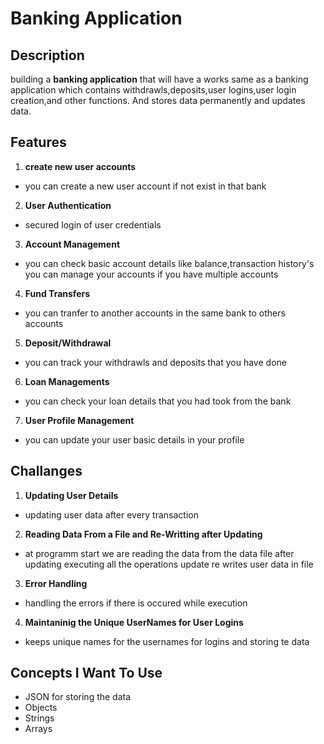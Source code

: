 # Banking Application

## **Description**

building a **banking application** that will have a works same as a banking application which contains withdrawls,deposits,user logins,user login creation,and other functions. And stores data permanently and updates data.

## **Features**

1. **create new user accounts**

- you can create a new user account if not exist in that bank

2. **User Authentication**

- secured login of user credentials

3. **Account Management**

- you can check basic account details like balance,transaction history's you can manage your accounts if you have multiple accounts

4. **Fund Transfers**

- you can tranfer to another accounts in the same bank to others accounts

5. **Deposit/Withdrawal**

- you can track your withdrawls and deposits that you have done

6. **Loan Managements**

- you can check your loan details that you had took from the bank

7. **User Profile Management**

- you can update your user basic details in your profile

## Challanges

1. **Updating User Details**

- updating user data after every transaction

2. **Reading Data From a File and Re-Writting after Updating**

- at programm start we are reading the data from the data file after updating
  executing all the operations update re writes user data in file

3. **Error Handling**

- handling the errors if there is occured while execution

4. **Maintaninig the Unique UserNames for User Logins**

- keeps unique names for the usernames for logins and storing te data

## **Concepts I Want To Use**

- JSON for storing the data
- Objects
- Strings
- Arrays
